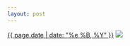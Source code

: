 ```yaml
---
layout: post
---
```


<p>
  <time><a href="/411">{{ page.date | date: "%e %B, %Y" }}</a></time>
  <a href="/411"><img src="{{ site.assets_url }}/411.jpg"/></a>
</p>
